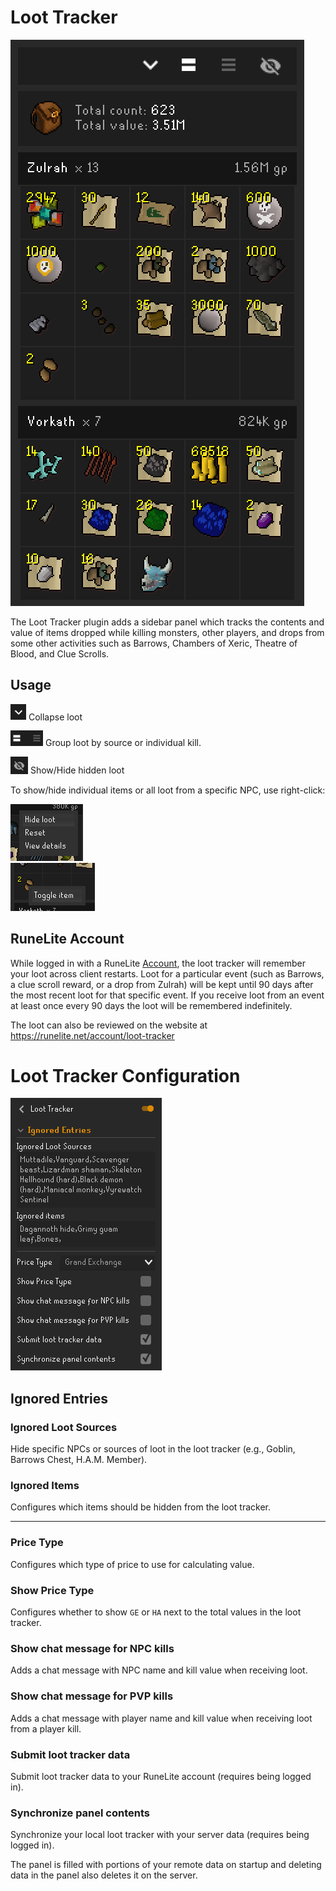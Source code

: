 # Loot Tracker

![](img/loot-tracker/loot_tracker_panel.png)

The Loot Tracker plugin adds a sidebar panel which tracks the contents and value of items dropped while killing monsters, other players, and drops from some other activities such as Barrows, Chambers of Xeric, Theatre of Blood, and Clue Scrolls.

## Usage

 <img width="25" alt="Collapse" src="img/loot-tracker/loot_tracker_chevron.png"> Collapse loot

<img width="52" alt="Group" src="img/loot-tracker/loot_tracker_grouping.png"> Group loot by source or individual kill.

<img width="28" alt="Hide" src="img/loot-tracker/loot_tracker_hide.png"> Show/Hide hidden loot

To show/hide individual items or all loot from a specific NPC, use right-click:

<img width="116" alt="Right click" src="img/loot-tracker/loot_tracker_right_click.png">
<br>
<img width="135" alt="Toggle Item" src="img/loot-tracker/loot_tracker_toggle.png">



## RuneLite Account

While logged in with a RuneLite [Account](https://github.com/runelite/runelite/wiki/Account), the loot tracker will remember your loot across client restarts. Loot for a particular event (such as Barrows, a clue scroll reward, or a drop from Zulrah) will be kept until 90 days after the most recent loot for that specific event. If you receive loot from an event at least once every 90 days the loot will be remembered indefinitely.

The loot can also be reviewed on the website at https://runelite.net/account/loot-tracker


# Loot Tracker Configuration

<img width="242" alt="Screen Shot 2020-06-12 at 12 58 02 AM" src="img/loot-tracker/loot_tracker_config.png">

## Ignored Entries

### Ignored Loot Sources

Hide specific NPCs or sources of loot in the loot tracker (e.g., Goblin, Barrows Chest, H.A.M. Member).

### Ignored Items

Configures which items should be hidden from the loot tracker.

***

### Price Type

Configures which type of price to use for calculating value.

### Show Price Type

Configures whether to show `GE` or `HA` next to the total values in the loot tracker.

### Show chat message for NPC kills

Adds a chat message with NPC name and kill value when receiving loot.

### Show chat message for PVP kills

Adds a chat message  with player name and kill value when receiving loot from a player kill.

### Submit loot tracker data

Submit loot tracker data to your RuneLite account (requires being logged in).

### Synchronize panel contents

Synchronize your local loot tracker with your server data (requires being logged in).

The panel is filled with portions of your remote data on startup and deleting data in the panel also deletes it on the server.
